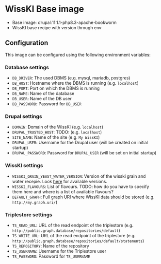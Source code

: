 # WissKI Base image
- Base image: drupal:11.1.1-php8.3-apache-bookworm
- WissKI base recipe with version through env

## Configuration
This image can be configured using the following environment variables:

### Database settings
- `DB_DRIVER`: The used DBMS (e.g. mysql, mariadb, postgres)
- `DB_HOST`: Hostname where the DBMS is running (e.g. `localhost`)
- `DB_PORT`: Port on which the DBMS is running
- `DB_NAME`: Name of the database
- `DB_USER`: Name of the DB user
- `DB_PASSWORD`: Password for `DB_USER`

### Drupal settings
- `DOMAIN`: Domain of the WissKI (e.g. `localhost`)
- `DRUPAL_TRUSTED_HOST`: TODO: (e.g. `localhost`)
- `SITE_NAME`: Name of the site (e.g. `My WissKI`)
- `DRUPAL_USER`: Username for the Drupal user (will be created on initial startup)
- `DRUPAL_PASSWORD`: Password for `DRUPAL_USER` (will be set on initial startup)

### WissKI settings
- `WISSKI_GRAIN_YEAST_WATER_VERSION`: Version of the wisski grain and water recepie. Look [here](https://packagist.org/packages/soda-collection-objects-data-literacy/wisski_grain_yeast_water) for available versions.
- `WISSKI_FLAVOURS`: List of flavours. TODO: how do you have to specify them here and where is a list of available flavours?
- `DEFAULT_GRAPH`: Full graph URI where WissKI data should be stored (e.g. `http://my.graph.uri/`)

### Triplestore settings
- `TS_READ_URL`: URL of the read endpoint of the triplestore (e.g. `http://public.graph.database/repositories/default`)
- `TS_WRITE_URL`: URL of the read endpoint of the triplestore (e.g. `http://public.graph.database/repositories/default/statements`)
- `TS_REPOSITORY`: Name of the repository
- `TS_USERNAME`: Username for the Triplestore user
- `TS_PASSWORD`: Password for `TS_USERNAME`
